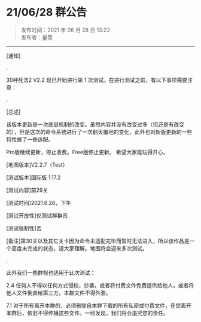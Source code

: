 # 21/06/28 群公告

> 发布时间：2021 年 06 月 28 日 13:22  
  发布者：量筒

---

[通知]

.

30种死法2 V2.2 现已开始进行第 1 次测试。在进行测试之前，有以下事项需要注意：

.

[总述]

该版本更新是一次底层机制的改变。虽然内容并没有改变过多（但还是有改变的），但是这次的命令系统进行了一次翻天覆地的变化，此外也对新版更新的一些特性做了一些适配。

Pro版继续更新，停止收费。Free版停止更新。
希望大家能玩得开心。

[地图版本]V2.2.7（Test）

[测试版本]国际版 1.17.2

[测试内容]前29关

[测试时间]2021.6.28，下午

[测试开放性]仅测试群群员

[测试强制性]否

[备注]第30关以及其它关卡因为命令未适配完毕而暂时无法进入，所以该作品是一个高度未完成的状态，请大家理解。地图将会迎来多次测试。

.

此外我们一些群规也适用于此次测试：

2.4 任何人不得以任何方式侵权，抄袭，或者将付费文件免费提供给他人，或者将他人文件倒卖给第三方。本群文件不得外泄。

7.1 对于所有离开本群的，必须删除自本群下载的所有私密或付费文件，在您离开本群后，依旧不得传播这些文件。一经发现，我们将会追究您的责任。

